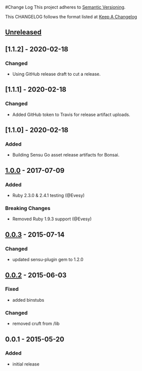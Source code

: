 #Change Log
This project adheres to [Semantic Versioning](http://semver.org/).

This CHANGELOG follows the format listed at [Keep A Changelog](http://keepachangelog.com/)

## [Unreleased]
## [1.1.2] - 2020-02-18
### Changed
- Using GitHub release draft to cut a release.

## [1.1.1] - 2020-02-18
### Changed
- Added GitHub token to Travis for release artifact uploads.

## [1.1.0] - 2020-02-18
### Added
- Building Sensu Go asset release artifacts for Bonsai.

## [1.0.0] - 2017-07-09
### Added
- Ruby 2.3.0 & 2.4.1 testing (@Evesy)

### Breaking Changes
- Removed Ruby 1.9.3 support (@Evesy)

## [0.0.3] - 2015-07-14
### Changed
- updated sensu-plugin gem to 1.2.0

## [0.0.2] - 2015-06-03
### Fixed
- added binstubs

### Changed
- removed cruft from /lib

## 0.0.1 - 2015-05-20
### Added
- initial release

[Unreleased]: https://github.com/sensu-plugins/sensu-plugins-tripwire/compare/1.0.0...HEAD
[1.0.0]: https://github.com/sensu-plugins/sensu-plugins-tripwire/compare/0.0.3...1.0.0
[0.0.3]: https://github.com/sensu-plugins/sensu-plugins-tripwire/compare/0.0.2...0.0.3
[0.0.2]: https://github.com/sensu-plugins/sensu-plugins-tripwire/compare/0.0.1...0.0.2
